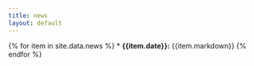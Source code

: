 ```yaml
---
title: news
layout: default
---
```



{% for item in  site.data.news %} * **{{item.date}}:** {{item.markdown}}
{% endfor %}

